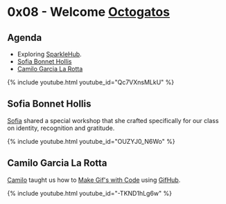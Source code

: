 # 0x08 - Welcome [Octogatos][octogatos]

## Agenda

* Exploring [SparkleHub][sparklehub].
* [Sofia Bonnet Hollis](#sofia-bonnet-hollis)
* [Camilo Garcia La Rotta](#camilo-garcia-la-rotta)

{% include youtube.html youtube_id="Qc7VXnsMLkU" %}

## Sofia Bonnet Hollis

[Sofia][sofia] shared a special workshop that she crafted
specifically for our class on identity, recognition and gratitude.

{% include youtube.html youtube_id="OUZYJ0_N6Wo" %}

## Camilo Garcia La Rotta

[Camilo][camilo] taught us how to [Make Gif's with Code][making_gifs] using [GifHub][gifhub].

{% include youtube.html youtube_id="-TKND1hLg6w" %}

[camilo]: https://github.com/camilogarcialarotta
[gifhub]: https://github.com/CamiloGarciaLaRotta/gifhub
[making_gifs]: https://camilogarcialarotta.github.io/presentations/talks/gifs-in-go/
[octogatos]: https://twitter.com/octogatos
[sofia]: https://github.com/sofiatwins
[sparklehub]: https://github.com/CodeChica/SparkleHub-lite
